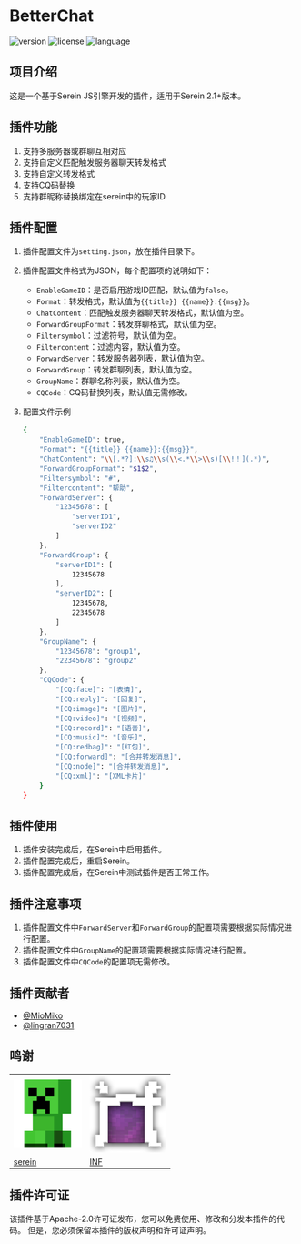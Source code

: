  # BetterChat
<img src="https://img.shields.io/badge/version-1.0.1-blue.svg" alt="version">
<img src="https://img.shields.io/badge/license-Apache--2.0-green.svg" alt="license">
<img src="https://img.shields.io/badge/language-JavaScript-orange.svg" 
alt="language">

## 项目介绍
这是一个基于Serein JS引擎开发的插件，适用于Serein 2.1+版本。
## 插件功能
1. 支持多服务器或群聊互相对应
2. 支持自定义匹配触发服务器聊天转发格式
3. 支持自定义转发格式
4. 支持CQ码替换
5. 支持群昵称替换绑定在serein中的玩家ID

## 插件配置
1. 插件配置文件为`setting.json`，放在插件目录下。
2. 插件配置文件格式为JSON，每个配置项的说明如下：
    - `EnableGameID`：是否启用游戏ID匹配，默认值为`false`。
    - `Format`：转发格式，默认值为`{{title}} {{name}}:{{msg}}`。
    - `ChatContent`：匹配触发服务器聊天转发格式，默认值为空。
    - `ForwardGroupFormat`：转发群聊格式，默认值为空。
    - `Filtersymbol`：过滤符号，默认值为空。
    - `Filtercontent`：过滤内容，默认值为空。
    - `ForwardServer`：转发服务器列表，默认值为空。
    - `ForwardGroup`：转发群聊列表，默认值为空。
    - `GroupName`：群聊名称列表，默认值为空。
    - `CQCode`：CQ码替换列表，默认值无需修改。

3. 配置文件示例
    ``` bash
    {
        "EnableGameID": true,
        "Format": "{{title}} {{name}}:{{msg}}",
        "ChatContent": "\\[.*?]:\\s♫\\s(\\<.*\\>\\s)[\\!！](.*)",
        "ForwardGroupFormat": "$1$2",
        "Filtersymbol": "#",
        "Filtercontent": "帮助",
        "ForwardServer": {
            "12345678": [
                "serverID1",
                "serverID2"
            ]
        },
        "ForwardGroup": {
            "serverID1": [
                12345678
            ],
            "serverID2": [
                12345678,
                22345678
            ]
        },
        "GroupName": {
            "12345678": "group1",
            "22345678": "group2"
        },
        "CQCode": {
            "[CQ:face]": "[表情]",
            "[CQ:reply]": "[回复]",
            "[CQ:image]": "[图片]",
            "[CQ:video]": "[视频]",
            "[CQ:record]": "[语音]",
            "[CQ:music]": "[音乐]",
            "[CQ:redbag]": "[红包]",
            "[CQ:forward]": "[合并转发消息]",
            "[CQ:node]": "[合并转发消息]",
            "[CQ:xml]": "[XML卡片]"
        }
    }
    ```

## 插件使用
1. 插件安装完成后，在Serein中启用插件。
2. 插件配置完成后，重启Serein。
3. 插件配置完成后，在Serein中测试插件是否正常工作。

## 插件注意事项
1. 插件配置文件中`ForwardServer`和`ForwardGroup`的配置项需要根据实际情况进行配置。
2. 插件配置文件中`GroupName`的配置项需要根据实际情况进行配置。
3. 插件配置文件中`CQCode`的配置项无需修改。

## 插件贡献者
- [@MioMiko](https://github.com/MioMiko)
- [@lingran7031](https://github.com/lingran7031)

## 鸣谢
|||
| ------------ | -------------- |
|<img src="./resources/serein.png" width="120" alt="logo"> |<img src="./resources/inf-logo-x135.png" alt="logo"> |
|[serein](https://github.com/SereinDev) |[INF](https://github.com/inf-mc) |


## 插件许可证
该插件基于Apache-2.0许可证发布，您可以免费使用、修改和分发本插件的代码。
但是，您必须保留本插件的版权声明和许可证声明。

